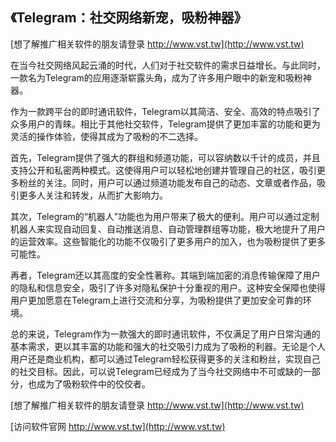 ## **《Telegram：社交网络新宠，吸粉神器》**

[想了解推广相关软件的朋友请登录 http://www.vst.tw](http://www.vst.tw)

在当今社交网络风起云涌的时代，人们对于社交软件的需求日益增长。与此同时，一款名为Telegram的应用逐渐崭露头角，成为了许多用户眼中的新宠和吸粉神器。

作为一款跨平台的即时通讯软件，Telegram以其简洁、安全、高效的特点吸引了众多用户的青睐。相比于其他社交软件，Telegram提供了更加丰富的功能和更为灵活的操作体验，使得其成为了吸粉的不二选择。

首先，Telegram提供了强大的群组和频道功能，可以容纳数以千计的成员，并且支持公开和私密两种模式。这使得用户可以轻松地创建并管理自己的社区，吸引更多粉丝的关注。同时，用户可以通过频道功能发布自己的动态、文章或者作品，吸引更多人关注和转发，从而扩大影响力。

其次，Telegram的“机器人”功能也为用户带来了极大的便利。用户可以通过定制机器人来实现自动回复、自动推送消息、自动管理群组等功能，极大地提升了用户的运营效率。这些智能化的功能不仅吸引了更多用户的加入，也为吸粉提供了更多可能性。

再者，Telegram还以其高度的安全性著称。其端到端加密的消息传输保障了用户的隐私和信息安全，吸引了许多对隐私保护十分重视的用户。这种安全保障也使得用户更加愿意在Telegram上进行交流和分享，为吸粉提供了更加安全可靠的环境。

总的来说，Telegram作为一款强大的即时通讯软件，不仅满足了用户日常沟通的基本需求，更以其丰富的功能和强大的社交吸引力成为了吸粉的利器。无论是个人用户还是商业机构，都可以通过Telegram轻松获得更多的关注和粉丝，实现自己的社交目标。因此，可以说Telegram已经成为了当今社交网络中不可或缺的一部分，也成为了吸粉软件中的佼佼者。

[想了解推广相关软件的朋友请登录 http://www.vst.tw](http://www.vst.tw)


[访问软件官网 http://www.vst.tw](http://www.vst.tw)
